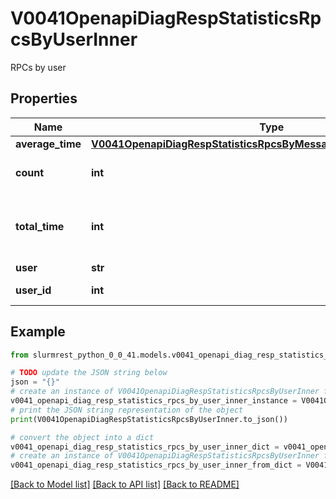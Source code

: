 # V0041OpenapiDiagRespStatisticsRpcsByUserInner

RPCs by user

## Properties

Name | Type | Description | Notes
------------ | ------------- | ------------- | -------------
**average_time** | [**V0041OpenapiDiagRespStatisticsRpcsByMessageTypeInnerAverageTime**](V0041OpenapiDiagRespStatisticsRpcsByMessageTypeInnerAverageTime.md) |  | 
**count** | **int** | Number of RPCs received | 
**total_time** | **int** | Total time spent processing RPC in seconds | 
**user** | **str** | User name | 
**user_id** | **int** | User ID (numeric) | 

## Example

```python
from slurmrest_python_0_0_41.models.v0041_openapi_diag_resp_statistics_rpcs_by_user_inner import V0041OpenapiDiagRespStatisticsRpcsByUserInner

# TODO update the JSON string below
json = "{}"
# create an instance of V0041OpenapiDiagRespStatisticsRpcsByUserInner from a JSON string
v0041_openapi_diag_resp_statistics_rpcs_by_user_inner_instance = V0041OpenapiDiagRespStatisticsRpcsByUserInner.from_json(json)
# print the JSON string representation of the object
print(V0041OpenapiDiagRespStatisticsRpcsByUserInner.to_json())

# convert the object into a dict
v0041_openapi_diag_resp_statistics_rpcs_by_user_inner_dict = v0041_openapi_diag_resp_statistics_rpcs_by_user_inner_instance.to_dict()
# create an instance of V0041OpenapiDiagRespStatisticsRpcsByUserInner from a dict
v0041_openapi_diag_resp_statistics_rpcs_by_user_inner_from_dict = V0041OpenapiDiagRespStatisticsRpcsByUserInner.from_dict(v0041_openapi_diag_resp_statistics_rpcs_by_user_inner_dict)
```
[[Back to Model list]](../README.md#documentation-for-models) [[Back to API list]](../README.md#documentation-for-api-endpoints) [[Back to README]](../README.md)


